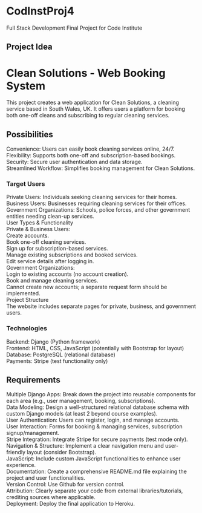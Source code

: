# CodInstProj4
Full Stack Development Final Project for Code Institute

## Project Idea
# Clean Solutions - Web Booking System
This project creates a web application for Clean Solutions, a cleaning service based in South Wales, UK. It offers users a platform for booking both one-off cleans and subscribing to regular cleaning services.

## Possibilities
Convenience: Users can easily book cleaning services online, 24/7.  
Flexibility: Supports both one-off and subscription-based bookings.  
Security: Secure user authentication and data storage.  
Streamlined Workflow: Simplifies booking management for Clean Solutions.  
### Target Users  
Private Users: Individuals seeking cleaning services for their homes.  
Business Users: Businesses requiring cleaning services for their offices.  
Government Organizations: Schools, police forces, and other government entities needing clean-up services.  
User Types & Functionality  
Private & Business Users:  
Create accounts.  
Book one-off cleaning services.  
Sign up for subscription-based services.  
Manage existing subscriptions and booked services.  
Edit service details after logging in.  
Government Organizations:  
Login to existing accounts (no account creation).  
Book and manage cleaning services.  
Cannot create new accounts; a separate request form should be implemented.  
Project Structure  
The website includes separate pages for private, business, and government users.  

### Technologies  
Backend: Django (Python framework)  
Frontend: HTML, CSS, JavaScript (potentially with Bootstrap for layout)  
Database: PostgreSQL (relational database)  
Payments: Stripe (test functionality only)  
## Requirements  
Multiple Django Apps: Break down the project into reusable components for each area (e.g., user management, booking, subscriptions).  
Data Modeling: Design a well-structured relational database schema with custom Django models (at least 2 beyond course examples).  
User Authentication: Users can register, login, and manage accounts.  
User Interaction: Forms for booking & managing services, subscription signup/management.  
Stripe Integration: Integrate Stripe for secure payments (test mode only).  
Navigation & Structure: Implement a clear navigation menu and user-friendly layout (consider Bootstrap).  
JavaScript: Include custom JavaScript functionalities to enhance user experience.  
Documentation: Create a comprehensive README.md file explaining the project and user functionalities.  
Version Control: Use Github for version control.  
Attribution: Clearly separate your code from external libraries/tutorials, crediting sources where applicable.  
Deployment: Deploy the final application to Heroku.  
